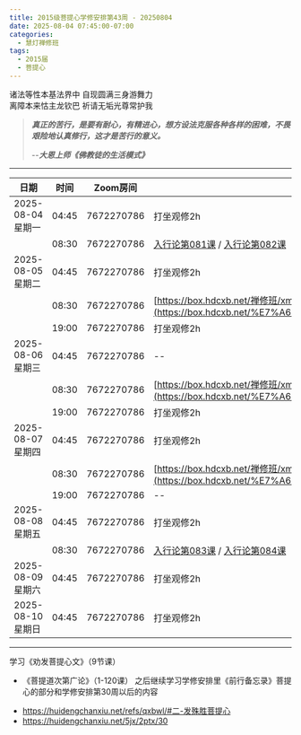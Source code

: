 ```yaml
---
title: 2015级菩提心学修安排第43周 - 20250804
date: 2025-08-04 07:45:00-07:00
categories:
  - 慧灯禅修班
tags:
  - 2015届
  - 菩提心
---
```

诸法等性本基法界中 自现圆满三身游舞力\
离障本来怙主龙钦巴 祈请无垢光尊常护我

> ***真正的苦行，是要有耐心，有精进心，想方设法克服各种各样的困难，不畏艰险地认真修行，这才是苦行的意义。***
>
> \--***大恩上师《佛教徒的生活模式》***

- - -

| 日期             | 时间    | Zoom房间     | 学习内容                                                                                                                                                                   |
| -------------- | ----- | ---------- | ---------------------------------------------------------------------------------------------------------------------------------------------------------------------- |
| 2025-08-04 星期一 | 04:45 | 7672270786 | 打坐观修2h                                                                                                                                                                 |
|                | 08:30 | 7672270786 | [入行论第081课](https://huidengchanxiu.net/refs/rxl/05#第八十一节课) / [入行论第082课](https://huidengchanxiu.net/refs/rxl/06#第八十二节课)                                                                                                               |
| 2025-08-05 星期二 | 04:45 | 7672270786 | 打坐观修2h                                                                                                                                                                 |
|                | 08:30 | 7672270786 | [https://box.hdcxb.net/禅修班/xmfw/03净土课程/劝发菩提心/](https://box.hdcxb.net/%E7%A6%85%E4%BF%AE%E7%8F%AD/xmfw/03%E5%87%80%E5%9C%9F%E8%AF%BE%E7%A8%8B/%E5%8A%9D%E5%8F%91%E8%8F%A9%E6%8F%90%E5%BF%83) |
|                | 19:00 | 7672270786 | 打坐观修2h                                                                                                                                                                   |
| 2025-08-06 星期三  | 04:45 | 7672270786 | --                                                                                                                                                                 |
|                | 08:30 | 7672270786 | [https://box.hdcxb.net/禅修班/xmfw/03净土课程/劝发菩提心/](https://box.hdcxb.net/%E7%A6%85%E4%BF%AE%E7%8F%AD/xmfw/03%E5%87%80%E5%9C%9F%E8%AF%BE%E7%A8%8B/%E5%8A%9D%E5%8F%91%E8%8F%A9%E6%8F%90%E5%BF%83) |
|                | 19:00 | 7672270786 | 打坐观修2h                                                                                                                                                                 |
| 2025-08-07 星期四 | 04:45 | 7672270786 | 打坐观修2h                                                                                                                                                                 |
|                | 08:30 | 7672270786 | [https://box.hdcxb.net/禅修班/xmfw/03净土课程/劝发菩提心/](https://box.hdcxb.net/%E7%A6%85%E4%BF%AE%E7%8F%AD/xmfw/03%E5%87%80%E5%9C%9F%E8%AF%BE%E7%A8%8B/%E5%8A%9D%E5%8F%91%E8%8F%A9%E6%8F%90%E5%BF%83) |
|                | 19:00 | 7672270786 | \--                                                                                                                                                                    |
| 2025-08-08 星期五 | 04:45 | 7672270786 | 打坐观修2h                                                                                                                                                                 |
|                | 08:30 | 7672270786 | [入行论第083课](https://huidengchanxiu.net/refs/rxl/06#第八十三节课) / [入行论第084课](https://huidengchanxiu.net/refs/rxl/06#第八十四节课)                                                                                                              |
| 2025-08-09 星期六 | 04:45 | 7672270786 | 打坐观修2h                                                                                                                                                                 |
| 2025-08-10 星期日 | 04:45 | 7672270786 | 打坐观修2h                                                                                                                                                                 |

- - -

学习《劝发菩提心文》（9节课）
+ 《菩提道次第广论》（1-120课）
之后继续学习学修安排里《前行备忘录》菩提心的部分和学修安排第30周以后的内容

* <https://huidengchanxiu.net/refs/qxbwl/#二-发殊胜菩提心>
* <https://huidengchanxiu.net/5jx/2ptx/30>
